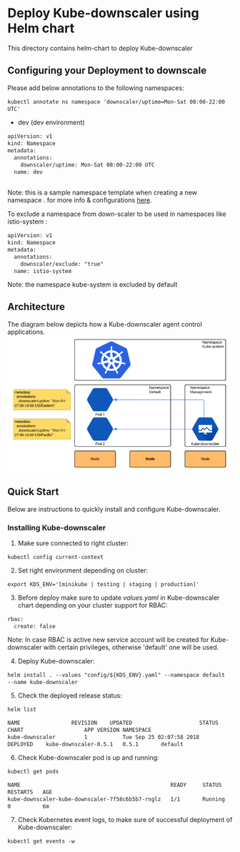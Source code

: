 # Deploy Kube-downscaler using Helm chart

This directory contains helm-chart to deploy Kube-downscaler 

## Configuring your Deployment to downscale

Please add below annotations to the following namespaces:

```
kubectl annotate ns namespace 'downscaler/uptime=Mon-Sat 08:00-22:00 UTC'
```

 - dev (dev environment)

   


```
apiVersion: v1
kind: Namespace
metadata:
  annotations:
    downscaler/uptime: Mon-Sat 08:00-22:00 UTC
  name: dev
    
```
Note: this is a sample namespace template when creating a new namespace . for more info & configurations [here](https://github.com/hjacobs/kube-downscaler#configuration).

To exclude a namespace from down-scaler to be used in namespaces like istio-system :

```
apiVersion: v1
kind: Namespace
metadata:
  annotations:
    downscaler/exclude: "true"
  name: istio-system     
```

Note: the namespace kube-system is excluded by default 

## Architecture

The diagram below depicts how a Kube-downscaler agent control applications.
![Alt text](images/architecture.png?raw=true "Kube Kube-downscaler diagram")

## Quick Start
Below are instructions to quickly install and configure Kube-downscaler.

### Installing Kube-downscaler

1. Make sure connected to right cluster:
```
kubectl config current-context
```
2. Set right environment depending on cluster:
```
export KDS_ENV='[minikube | testing | staging | production]'
```
3. Before deploy make sure to update *values.yaml* in Kube-downscaler chart depending on your cluster support for RBAC:
```
rbac:
  create: false
```
Note: In case RBAC is active new service account will be created for Kube-downscaler with certain privileges, otherwise 'default' one will be used.

4. Deploy Kube-downscaler:
```
helm install . --values "config/${KDS_ENV}.yaml" --namespace default  --name kube-downscaler
```

5. Check the deployed release status:
```
helm list
```
```
NAME            	REVISION	UPDATED                 	STATUS  	CHART                	APP VERSION	NAMESPACE
kube-downscaler      	1       	Tue Sep 25 02:07:58 2018	DEPLOYED	kube-downscaler-0.5.1	0.5.1      	default
```

6. Check Kube-downscaler pod is up and running:
```
kubectl get pods
```
```
NAME                                               READY     STATUS    RESTARTS   AGE
kube-downscaler-kube-downscaler-7f58c6b5b7-rnglz   1/1       Running   0          6m
```

7. Check Kubernetes event logs, to make sure of successful deployment of Kube-downscaler:
```
kubectl get events -w
```



